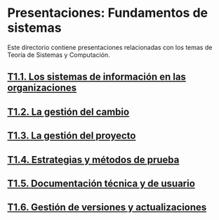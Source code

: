 # Presentaciones: Fundamentos de sistemas

Este directorio contiene presentaciones relacionadas con los temas de Teoría de Sistemas y Computación.

## [T1.1. Los sistemas de información en las organizaciones](https://victordomgs.github.io/Teoria-de-sistemas-i-computacion/T1-Fundamentos-de-sistemas/Presentaciones/T1.1-Los-sistemas-de-informacion-en-las-organizaciones.html)

## [T1.2. La gestión del cambio](https://victordomgs.github.io/Teoria-de-sistemas-i-computacion/T1-Fundamentos-de-sistemas/Presentaciones/T1.2-La-gestion-del-cambio.html)

## [T1.3. La gestión del proyecto](https://victordomgs.github.io/Teoria-de-sistemas-i-computacion/T1-Fundamentos-de-sistemas/Presentaciones/T1.3-La-gestion-del-proyecto.html)

## [T1.4. Estrategias y métodos de prueba](https://victordomgs.github.io/Teoria-de-sistemas-i-computacion/T1-Fundamentos-de-sistemas/Presentaciones/T1.4-Estrategias-y-metodos-de-prueba.html)

## [T1.5. Documentación técnica y de usuario](https://victordomgs.github.io/Teoria-de-sistemas-i-computacion/T1-Fundamentos-de-sistemas/Presentaciones/T1.5-Documentacion-tecnica-y-de-usuario.html)

## [T1.6. Gestión de versiones y actualizaciones](https://victordomgs.github.io/Teoria-de-sistemas-i-computacion/T1-Fundamentos-de-sistemas/Presentaciones/T1.6-Gestion-de-versiones-y-actualizaciones.html)
